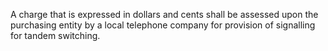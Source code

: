A charge that is expressed in dollars and cents shall be assessed upon the purchasing entity by a local telephone company for provision of signalling for tandem switching.


